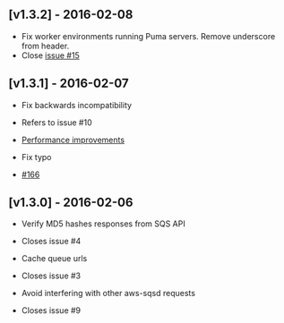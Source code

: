 ## [v1.3.2] - 2016-02-08
- Fix worker environments running Puma servers. Remove underscore from header.
 - Close [issue #15](https://github.com/tawan/active-elastic-job/issues/15)
## [v1.3.1] - 2016-02-07

- Fix backwards incompatibility
 - Refers to issue #10

- [Performance improvements](https://github.com/tawan/active-elastic-job/commit/1f1c72d6d10a3e0c42ad305b29afb1d55fcb2561)

- Fix typo
 - [#166](https://github.com/phstc/shoryuken/pull/166)

## [v1.3.0] - 2016-02-06

- Verify MD5 hashes responses from SQS API
 - Closes issue #4

- Cache queue urls
 - Closes issue #3

- Avoid interfering with other aws-sqsd requests
 - Closes issue #9
